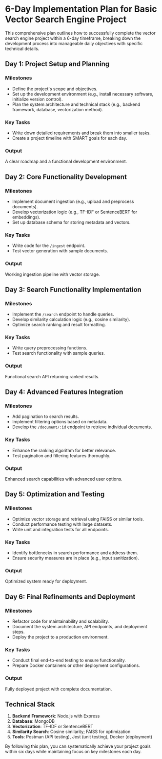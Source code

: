 # 6-Day Implementation Plan for Basic Vector Search Engine Project
This comprehensive plan outlines how to successfully complete the vector search engine project within a 6-day timeframe, breaking down the development process into manageable daily objectives with specific technical details.

## Day 1: Project Setup and Planning
### Milestones
- Define the project's scope and objectives.
- Set up the development environment (e.g., install necessary software, initialize version control).
- Plan the system architecture and technical stack (e.g., backend framework, database, vectorization method).

### Key Tasks
- Write down detailed requirements and break them into smaller tasks.
- Create a project timeline with SMART goals for each day.

### Output
A clear roadmap and a functional development environment.

## Day 2: Core Functionality Development
### Milestones
- Implement document ingestion (e.g., upload and preprocess documents).
- Develop vectorization logic (e.g., TF-IDF or SentenceBERT for embeddings).
- Set up database schema for storing metadata and vectors.

### Key Tasks
- Write code for the `/ingest` endpoint.
- Test vector generation with sample documents.

### Output
Working ingestion pipeline with vector storage.

## Day 3: Search Functionality Implementation
### Milestones
- Implement the `/search` endpoint to handle queries.
- Develop similarity calculation logic (e.g., cosine similarity).
- Optimize search ranking and result formatting.

### Key Tasks
- Write query preprocessing functions.
- Test search functionality with sample queries.

### Output
Functional search API returning ranked results.

## Day 4: Advanced Features Integration
### Milestones
- Add pagination to search results.
- Implement filtering options based on metadata.
- Develop the `/document/:id` endpoint to retrieve individual documents.

### Key Tasks
- Enhance the ranking algorithm for better relevance.
- Test pagination and filtering features thoroughly.

### Output
Enhanced search capabilities with advanced user options.

## Day 5: Optimization and Testing
### Milestones
- Optimize vector storage and retrieval using FAISS or similar tools.
- Conduct performance testing with large datasets.
- Write unit and integration tests for all endpoints.

### Key Tasks
- Identify bottlenecks in search performance and address them.
- Ensure security measures are in place (e.g., input sanitization).

### Output
Optimized system ready for deployment.

## Day 6: Final Refinements and Deployment
### Milestones
- Refactor code for maintainability and scalability.
- Document the system architecture, API endpoints, and deployment steps.
- Deploy the project to a production environment.

### Key Tasks
- Conduct final end-to-end testing to ensure functionality.
- Prepare Docker containers or other deployment configurations.

### Output
Fully deployed project with complete documentation.

## Technical Stack
1. **Backend Framework**: Node.js with Express
2. **Database**: MongoDB
3. **Vectorization**: TF-IDF or SentenceBERT
4. **Similarity Search**: Cosine similarity; FAISS for optimization
5. **Tools**: Postman (API testing), Jest (unit testing), Docker (deployment)

By following this plan, you can systematically achieve your project goals within six days while maintaining focus on key milestones each day.
